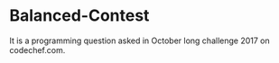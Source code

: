 # Balanced-Contest
It is a programming question asked in October long challenge 2017 on codechef.com.
